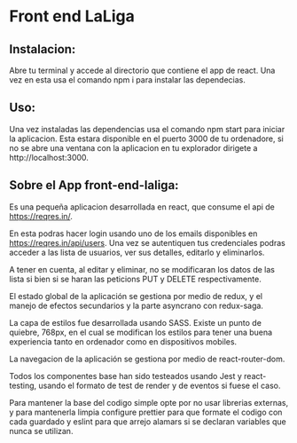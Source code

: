 # Front end LaLiga

## Instalacion:

Abre tu terminal y accede al directorio que contiene el app de react. Una vez en esta usa el comando npm i para instalar las dependecias.

## Uso:

Una vez instaladas las dependencias usa el comando npm start para iniciar la aplicacion. Esta estara disponible en el puerto 3000 de tu ordenadore, si no se abre una ventana con la aplicacion en tu explorador dirigete a http://localhost:3000.

## Sobre el App front-end-laliga:

Es una pequeña aplicacion desarrollada en react, que consume el api de https://reqres.in/.

En esta podras hacer login usando uno de los emails disponibles en https://reqres.in/api/users. Una vez se autentiquen tus credenciales podras acceder a las lista de usuarios, ver sus detalles, editarlo y eliminarlos.

A tener en cuenta, al editar y eliminar, no se modificaran los datos de las lista si bien si se haran las peticions PUT y DELETE respectivamente.

El estado global de la aplicación se gestiona por medio de redux, y el manejo de efectos secundarios y la parte asyncrano con redux-saga.

La capa de estilos fue desarrollada usando SASS. Existe un punto de quiebre, 768px, en el cual se modifican los estilos para tener una buena experiencia tanto en ordenador como en dispositivos mobiles.

La navegacion de la aplicación se gestiona por medio de react-router-dom.

Todos los componentes base han sido testeados usando Jest y react-testing, usando el formato de test de render y de eventos si fuese el caso.

Para mantener la base del codigo simple opte por no usar librerias externas, y para mantenerla limpia configure prettier para que formate el codigo con cada guardado y eslint para que arrejo alamars si se declaran variables que nunca se utilizan.
